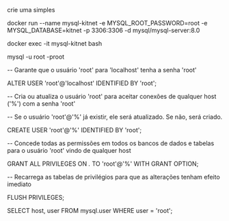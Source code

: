 crie uma simples

docker run --name mysql-kitnet -e MYSQL_ROOT_PASSWORD=root -e MYSQL_DATABASE=kitnet -p 3306:3306 -d mysql/mysql-server:8.0

docker exec -it mysql-kitnet bash

mysql -u root -proot


-- Garante que o usuário 'root' para 'localhost' tenha a senha 'root'

ALTER USER 'root'@'localhost' IDENTIFIED BY 'root';



-- Cria ou atualiza o usuário 'root' para aceitar conexões de qualquer host ('%') com a senha 'root'

-- Se o usuário 'root'@'%' já existir, ele será atualizado. Se não, será criado.

CREATE USER 'root'@'%' IDENTIFIED BY 'root';



-- Concede todas as permissões em todos os bancos de dados e tabelas para o usuário 'root' vindo de qualquer host

GRANT ALL PRIVILEGES ON *.* TO 'root'@'%' WITH GRANT OPTION;



-- Recarrega as tabelas de privilégios para que as alterações tenham efeito imediato

FLUSH PRIVILEGES;



SELECT host, user FROM mysql.user WHERE user = 'root';
